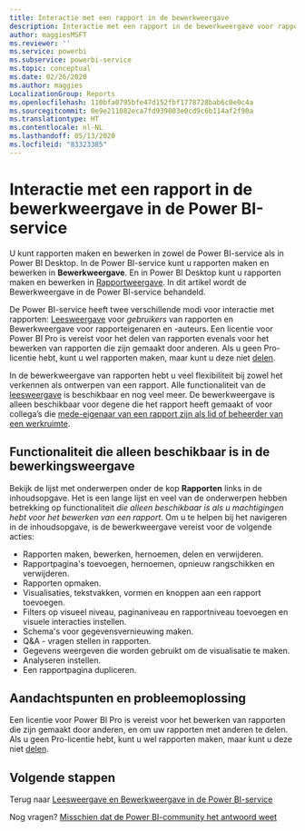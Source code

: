 ```yaml
---
title: Interactie met een rapport in de bewerkweergave
description: Interactie met een rapport in de bewerkweergave voor rapporten in de Power BI-service
author: maggiesMSFT
ms.reviewer: ''
ms.service: powerbi
ms.subservice: powerbi-service
ms.topic: conceptual
ms.date: 02/26/2020
ms.author: maggies
LocalizationGroup: Reports
ms.openlocfilehash: 110bfa0795bfe47d152fbf1778728bab6c0e0c4a
ms.sourcegitcommit: 0e9e211082eca7fd939803e0cd9c6b114af2f90a
ms.translationtype: HT
ms.contentlocale: nl-NL
ms.lasthandoff: 05/13/2020
ms.locfileid: "83323385"
---
```

# <a name="interact-with-a-report-in-editing-view-in-the-power-bi-service"></a>Interactie met een rapport in de bewerkweergave in de Power BI-service
U kunt rapporten maken en bewerken in zowel de Power BI-service als in Power BI Desktop. In de Power BI-service kunt u rapporten maken en bewerken in **Bewerkweergave**. En in Power BI Desktop kunt u rapporten maken en bewerken in [Rapportweergave](desktop-report-view.md). In dit artikel wordt de Bewerkweergave in de Power BI-service behandeld. 

De Power BI-service heeft twee verschillende modi voor interactie met rapporten: [Leesweergave](../consumer/end-user-reading-view.md) voor *gebruikers* van rapporten en Bewerkweergave voor rapporteigenaren en -auteurs.  Een licentie voor Power BI Pro is vereist voor het delen van rapporten evenals voor het bewerken van rapporten die zijn gemaakt door anderen. Als u geen Pro-licentie hebt, kunt u wel rapporten maken, maar kunt u deze niet [delen](../collaborate-share/service-share-reports.md).    

In de bewerkweergave van rapporten hebt u veel flexibiliteit bij zowel het verkennen als ontwerpen van een rapport. Alle functionaliteit van de [leesweergave](../consumer/end-user-reading-view.md) is beschikbaar en nog veel meer. De bewerkweergave is alleen beschikbaar voor degene die het rapport heeft gemaakt of voor collega’s die [mede-eigenaar van een rapport zijn als lid of beheerder van een werkruimte](../collaborate-share/service-create-distribute-apps.md).

## <a name="functionality-only-available-in-editing-view"></a>Functionaliteit die alleen beschikbaar is in de bewerkingsweergave
Bekijk de lijst met onderwerpen onder de kop **Rapporten** links in de inhoudsopgave. Het is een lange lijst en veel van de onderwerpen hebben betrekking op functionaliteit *die alleen beschikbaar is als u machtigingen hebt voor het bewerken van een rapport*.  Om u te helpen bij het navigeren in de inhoudsopgave, is de bewerkweergave vereist voor de volgende acties:

* Rapporten maken, bewerken, hernoemen, delen en verwijderen.
* Rapportpagina's toevoegen, hernoemen, opnieuw rangschikken en verwijderen.
* Rapporten opmaken.
* Visualisaties, tekstvakken, vormen en knoppen aan een rapport toevoegen.
* Filters op visueel niveau, paginaniveau en rapportniveau toevoegen en visuele interacties instellen.
* Schema's voor gegevensvernieuwing maken.
* Q&A - vragen stellen in rapporten.
* Gegevens weergeven die worden gebruikt om de visualisatie te maken. 
* Analyseren instellen.
* Een rapportpagina dupliceren.

## <a name="considerations-and-troubleshooting"></a>Aandachtspunten en probleemoplossing
Een licentie voor Power BI Pro is vereist voor het bewerken van rapporten die zijn gemaakt door anderen, en om uw rapporten met anderen te delen.  Als u geen Pro-licentie hebt, kunt u wel rapporten maken, maar kunt u deze niet [delen](../collaborate-share/service-share-reports.md).


## <a name="next-steps"></a>Volgende stappen
Terug naar [Leesweergave en Bewerkweergave in de Power BI-service](../consumer/end-user-reading-view.md)

Nog vragen? [Misschien dat de Power BI-community het antwoord weet](https://community.powerbi.com/)
